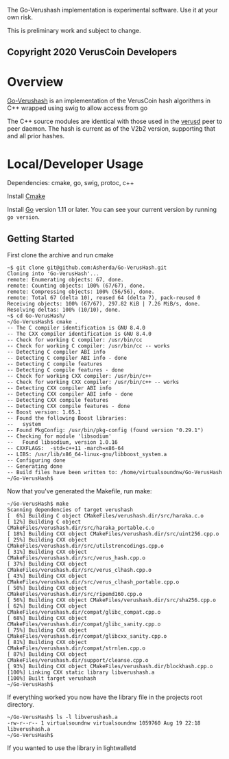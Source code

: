 The Go-Verushash implementation is experimental software. Use it at your own risk.

This is preliminary work and subject to change.

Copyright 2020 VerusCoin Developers
---

# Overview

[Go-Verushash](https://github.com/Asherda/Go-Verushash) is an implementation of the VerusCoin hash algorithms in C++ wrapped using swig to allow access from go 

The C++ source modules are identical with those used in the [verusd](https://giuthub.com/VerusCoin/VerusCoin) peer to peer daemon. The hash is current as of the V2b2 version, supporting that and all prior hashes.

# Local/Developer Usage

Dependencies: cmake, go, swig, protoc, c++

Install [Cmake](https://cmake.org/download/)

Install [Go](https://golang.org/dl/#stable) version 1.11 or later. You can see your current version by running `go version`.

## Getting Started
First clone the archive and run cmake
```
~$ git clone git@github.com:Asherda/Go-VerusHash.git
Cloning into 'Go-VerusHash'...
remote: Enumerating objects: 67, done.
remote: Counting objects: 100% (67/67), done.
remote: Compressing objects: 100% (56/56), done.
remote: Total 67 (delta 10), reused 64 (delta 7), pack-reused 0
Receiving objects: 100% (67/67), 297.82 KiB | 7.26 MiB/s, done.
Resolving deltas: 100% (10/10), done.
~$ cd Go-VerusHash/
~/Go-VerusHash$ cmake .
-- The C compiler identification is GNU 8.4.0
-- The CXX compiler identification is GNU 8.4.0
-- Check for working C compiler: /usr/bin/cc
-- Check for working C compiler: /usr/bin/cc -- works
-- Detecting C compiler ABI info
-- Detecting C compiler ABI info - done
-- Detecting C compile features
-- Detecting C compile features - done
-- Check for working CXX compiler: /usr/bin/c++
-- Check for working CXX compiler: /usr/bin/c++ -- works
-- Detecting CXX compiler ABI info
-- Detecting CXX compiler ABI info - done
-- Detecting CXX compile features
-- Detecting CXX compile features - done
-- Boost version: 1.65.1
-- Found the following Boost libraries:
--   system
-- Found PkgConfig: /usr/bin/pkg-config (found version "0.29.1") 
-- Checking for module 'libsodium'
--   Found libsodium, version 1.0.16
-- CXXFLAGS:  -std=c++11 -march=x86-64 
-- LIBS: /usr/lib/x86_64-linux-gnu/libboost_system.a
-- Configuring done
-- Generating done
-- Build files have been written to: /home/virtualsoundnw/Go-VerusHash
~/Go-VerusHash$
```
Now that you've generated the Makefile, run make:
```
~/Go-VerusHash$ make
Scanning dependencies of target verushash
[  6%] Building C object CMakeFiles/verushash.dir/src/haraka.c.o
[ 12%] Building C object CMakeFiles/verushash.dir/src/haraka_portable.c.o
[ 18%] Building CXX object CMakeFiles/verushash.dir/src/uint256.cpp.o
[ 25%] Building CXX object CMakeFiles/verushash.dir/src/utilstrencodings.cpp.o
[ 31%] Building CXX object CMakeFiles/verushash.dir/src/verus_hash.cpp.o
[ 37%] Building CXX object CMakeFiles/verushash.dir/src/verus_clhash.cpp.o
[ 43%] Building CXX object CMakeFiles/verushash.dir/src/verus_clhash_portable.cpp.o
[ 50%] Building CXX object CMakeFiles/verushash.dir/src/ripemd160.cpp.o
[ 56%] Building CXX object CMakeFiles/verushash.dir/src/sha256.cpp.o
[ 62%] Building CXX object CMakeFiles/verushash.dir/compat/glibc_compat.cpp.o
[ 68%] Building CXX object CMakeFiles/verushash.dir/compat/glibc_sanity.cpp.o
[ 75%] Building CXX object CMakeFiles/verushash.dir/compat/glibcxx_sanity.cpp.o
[ 81%] Building CXX object CMakeFiles/verushash.dir/compat/strnlen.cpp.o
[ 87%] Building CXX object CMakeFiles/verushash.dir/support/cleanse.cpp.o
[ 93%] Building CXX object CMakeFiles/verushash.dir/blockhash.cpp.o
[100%] Linking CXX static library libverushash.a
[100%] Built target verushash
~/Go-VerusHash$
```
If everything worked you now have the library file in the projects root directory.
```
~/Go-VerusHash$ ls -l libverushash.a 
-rw-r--r-- 1 virtualsoundnw virtualsoundnw 1059760 Aug 19 22:18 libverushash.a
~/Go-VerusHash$ 
``` 
If you wanted to use the library in lightwalletd



